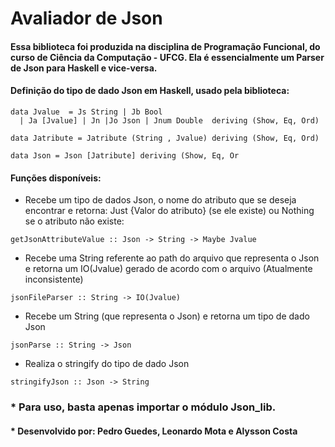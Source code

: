 # Avaliador de Json


#### Essa biblioteca foi produzida na disciplina de Programação Funcional, do curso de Ciência da Computação - UFCG. Ela é essencialmente um Parser de Json para Haskell e vice-versa. 

#### Definição do tipo de dado Json em Haskell, usado pela biblioteca: 

```
data Jvalue  = Js String | Jb Bool  
  | Ja [Jvalue] | Jn |Jo Json | Jnum Double  deriving (Show, Eq, Ord)

data Jatribute = Jatribute (String , Jvalue) deriving (Show, Eq, Ord)

data Json = Json [Jatribute] deriving (Show, Eq, Or
```


#### Funções disponíveis:

* Recebe um tipo de dados Json, o nome do atributo que se deseja encontrar e retorna: Just {Valor do atributo} (se ele existe) ou Nothing se o atributo não existe:
```
getJsonAttributeValue :: Json -> String -> Maybe Jvalue
```

*  Recebe uma String referente ao path do arquivo que representa o Json e retorna um IO(Jvalue) gerado de acordo com o arquivo (Atualmente inconsistente)
```
jsonFileParser :: String -> IO(Jvalue)
```

* Recebe um String (que representa o Json) e retorna um tipo de dado Json
```
jsonParse :: String -> Json
```

* Realiza o stringify do tipo de dado Json
```
stringifyJson :: Json -> String
```


### * Para uso, basta apenas importar o módulo Json_lib.

#### * Desenvolvido por: Pedro Guedes, Leonardo Mota e Alysson Costa


